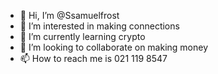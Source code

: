 - 👋 Hi, I’m @Ssamuelfrost
- 👀 I’m interested in making connections
- 🌱 I’m currently learning crypto
- 💞️ I’m looking to collaborate on making money
- 📫 How to reach me is 021 119 8547

<!---
Ssamuelfrost/Ssamuelfrost is a ✨ special ✨ repository because its `README.md` (this file) appears on your GitHub profile.
You can click the Preview link to take a look at your changes.
--->
